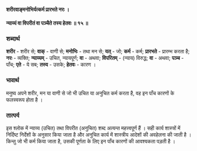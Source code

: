#### शरीरवाङ्मनोभिर्यत्कर्म प्रारभते नरः ।
#### न्याय्यं वा विपरीतं वा पञ्चैते तस्य हेतवः ॥ १५ ॥

### शब्दार्थ

**शरीर** - शरीर से; **वाक्** - वाणी से; **मनोभिः** - तथा मन से; **यत्** - जो; **कर्म** - कर्म; **प्रारभते** - प्रारम्भ करता है; **नरः** - व्यक्ति; **न्याय्यम्** - उचित, न्यायपूर्ण; **वा** - अथवा; **विपरितम्** - (न्याय) विरुद्ध; **वा** - अथवा; **पञ्च** - पाँच; **एते** - ये सब; **तस्य** - उसके; **हेतवः** - कारण ।

### भावार्थ

मनुष्य अपने शरीर, मन या वाणी से जो भी उचित या अनुचित कर्म करता है, वह इन पाँच कारणों के फलस्वरूप होता है ।

### तात्पर्य

इस श्लोक में न्याय्य (उचित) तथा विपरीत (अनुचित) शब्द अत्यन्त महत्त्वपूर्ण हैं । सही कार्य शास्त्रों में निर्दिष्ट निर्देशों के अनुसार किया जाता है और अनुचित कार्य में शास्त्रीय आदेशों की अवहेलना की जाती है । किन्तु जो भी कर्म किया जाता है, उसकी पूर्णता के लिए इन पाँच कारणों की आवश्यकता पड़ती है ।